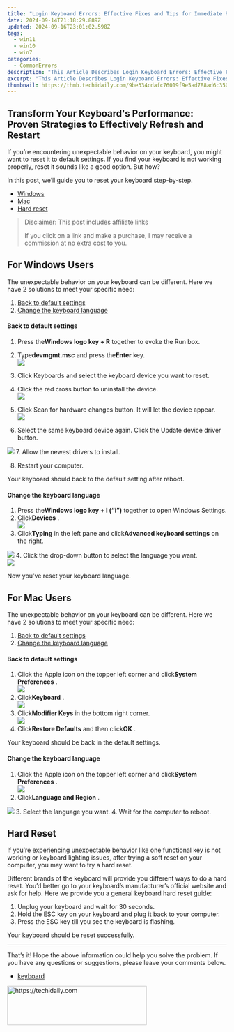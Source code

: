 ```yaml
---
title: "Login Keyboard Errors: Effective Fixes and Tips for Immediate Resolution"
date: 2024-09-14T21:18:29.889Z
updated: 2024-09-16T23:01:02.598Z
tags:
  - win11
  - win10
  - win7
categories:
  - CommonErrors
description: "This Article Describes Login Keyboard Errors: Effective Fixes and Tips for Immediate Resolution"
excerpt: "This Article Describes Login Keyboard Errors: Effective Fixes and Tips for Immediate Resolution"
thumbnail: https://thmb.techidaily.com/9be334cdafc76019f9e5ad788ad6c3507c69da5b07f01ac5528173fed7156fb9.jpg
---
```


## Transform Your Keyboard's Performance: Proven Strategies to Effectively Refresh and Restart

If you’re encountering unexpectable behavior on your keyboard, you might want to reset it to default settings. If you find your keyboard is not working properly, reset it sounds like a good option. But how?

In this post, we’ll guide you to reset your keyboard step-by-step.

* [Windows](https://tools.techidaily.com/drivereasy/download/)
* [Mac](https://tools.techidaily.com/drivereasy/download/)
* [Hard reset](https://tools.techidaily.com/drivereasy/download/)

>  Disclaimer: This post includes affiliate links
>
>  If you click on a link and make a purchase, I may receive a commission at no extra cost to you.
>

## For Windows Users

 The unexpectable behavior on your keyboard can be different. Here we have 2 solutions to meet your specific need:

1. [Back to default settings](https://tools.techidaily.com/drivereasy/download/)
2. [Change the keyboard language](https://tools.techidaily.com/drivereasy/download/)

#### Back to default settings

1. Press the**Windows logo key + R** together to evoke the Run box.
2. Type**devmgmt.msc** and press the**Enter** key.  
![](https://images.drivereasy.com/wp-content/uploads/2019/07/device-manager-2.jpg)
3. Click Keyboards and select the keyboard device you want to reset.

4. Click the red cross button to uninstall the device.  
![](https://images.drivereasy.com/wp-content/uploads/2019/10/x.jpg)
5. Click Scan for hardware changes button. It will let the device appear.  
![](https://images.drivereasy.com/wp-content/uploads/2019/10/search-6.jpg)
6. Select the same keyboard device again. Click the Update device driver button.  

![](https://images.drivereasy.com/wp-content/uploads/2019/10/update-4.jpg)
7. Allow the newest drivers to install.

8. Restart your computer.

Your keyboard should back to the default setting after reboot.

#### Change the keyboard language

1. Press the**Windows logo key + I (“i”)** together to open Windows Settings.
2. Click**Devices** .  
![](https://images.drivereasy.com/wp-content/uploads/2019/10/device-1.jpg)
3. Click**Typing** in the left pane and click**Advanced keyboard settings** on the right.  

![](https://images.drivereasy.com/wp-content/uploads/2019/10/type.jpg)
4. Click the drop-down button to select the language you want.  
![](https://images.drivereasy.com/wp-content/uploads/2019/10/language.jpg)

Now you’ve reset your keyboard language.

## For Mac Users

 The unexpectable behavior on your keyboard can be different. Here we have 2 solutions to meet your specific need:

1. [Back to default settings](https://tools.techidaily.com/drivereasy/download/)
2. [Change the keyboard language](https://tools.techidaily.com/drivereasy/download/)

#### Back to default settings

1. Click the Apple icon on the topper left corner and click**System Preferences** .  
![](https://images.drivereasy.com/wp-content/uploads/2019/10/Snap841.jpg)
2. Click**Keyboard** .  
![](https://images.drivereasy.com/wp-content/uploads/2019/10/keyboard.jpg)
3. Click**Modifier Keys** in the bottom right corner.  
![](https://images.drivereasy.com/wp-content/uploads/2019/10/modi.jpg)
4. Click**Restore Defaults** and then click**OK** .

Your keyboard should be back in the default settings.

#### Change the keyboard language

1. Click the Apple icon on the topper left corner and click**System Preferences** .  
![](https://images.drivereasy.com/wp-content/uploads/2019/10/Snap841.jpg)
2. Click**Language and Region** .  

![](https://images.drivereasy.com/wp-content/uploads/2019/10/lugange.jpg)
3. Select the language you want.
4. Wait for the computer to reboot.

## Hard Reset

 If you’re experiencing unexpectable behavior like one functional key is not working or keyboard lighting issues, after trying a soft reset on your computer, you may want to try a hard reset.

 Different brands of the keyboard will provide you different ways to do a hard reset. You’d better go to your keyboard’s manufacturer’s official website and ask for help. Here we provide you a general keyboard hard reset guide:

1. Unplug your keyboard and wait for 30 seconds.
2. Hold the ESC key on your keyboard and plug it back to your computer.
3. Press the ESC key till you see the keyboard is flashing.

Your keyboard should be reset successfully.

---

 That’s it! Hope the above information could help you solve the problem. If you have any questions or suggestions, please leave your comments below.

* [keyboard](https://tools.techidaily.com/drivereasy/download/)

<ins class="adsbygoogle"
     style="display:block"
     data-ad-format="autorelaxed"
     data-ad-client="ca-pub-7571918770474297"
     data-ad-slot="1223367746"></ins>

<ins class="adsbygoogle"
     style="display:block"
     data-ad-client="ca-pub-7571918770474297"
     data-ad-slot="8358498916"
     data-ad-format="auto"
     data-full-width-responsive="true"></ins>



<!-- affiliate ads begin -->
<a href="https://bluettius.sjv.io/c/5597632/2139113/17108" target="_top" id="2139113">
  <img src="//a.impactradius-go.com/display-ad/17108-2139113" border="0" alt="https://techidaily.com" width="320" height="90"/>
</a>
<img height="0" width="0" src="https://bluettius.sjv.io/i/5597632/2139113/17108" style="position:absolute;visibility:hidden;" border="0" />
<!-- affiliate ads end -->

